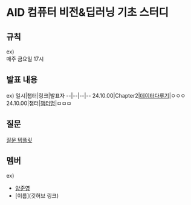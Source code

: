 # AID 컴퓨터 비전&딥러닝 기초 스터디

## 규칙
ex) <br>
매주 금요일 17시

## 발표 내용
ex)
일시|챕터|링크|발표자
--|--|--|--
24.10.00|Chapter2|[데이터다루기](https://velog.io/@wjddmlcks22/CH02-데이터다루기)|ㅇㅇㅇ
24.10.00|챕터|[챕터명](링크)|ㅁㅁㅁ

## 질문
[질문 템플릿](./question/README.md)

## 멤버
ex)
- [양준영](https://github.com/Neibce)
- [이름](깃허브 링크)
